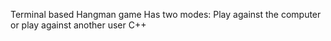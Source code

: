 Terminal based Hangman game
Has two modes: Play against the computer or play against another user
C++
